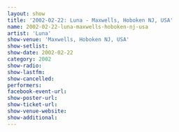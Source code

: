 ```yaml
---
layout: show
title: '2002-02-22: Luna - Maxwells, Hoboken NJ, USA'
name: 2002-02-22-luna-maxwells-hoboken-nj-usa
artist: 'Luna'
show-venue: 'Maxwells, Hoboken NJ, USA'
show-setlist: 
show-date: 2002-02-22
category: 2002
show-radio: 
show-lastfm: 
show-cancelled: 
performers: 
facebook-event-url: 
show-poster-url: 
show-ticket-url: 
show-venue-website: 
show-additional: 
---
```


